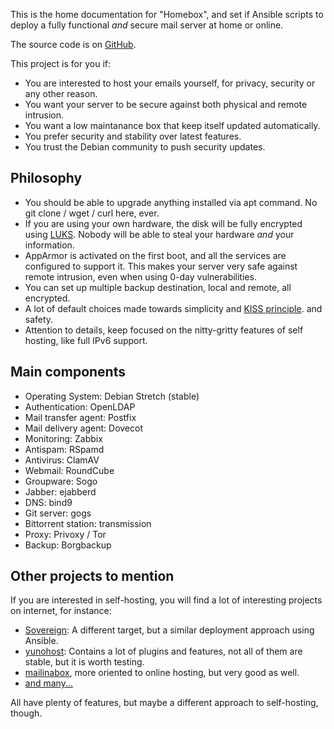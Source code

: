This is the home documentation for "Homebox", and set if Ansible scripts to deploy
a fully functional _and_ secure mail server at home or online.

The source code is on [GitHub](https://github.com/progmaticltd/homebox).

This project is for you if:

- You are interested to host your emails yourself, for privacy, security or any other reason.
- You want your server to be secure against both physical and remote intrusion.
- You want a low maintanance box that keep itself updated automatically.
- You prefer security and stability over latest features.
- You trust the Debian community to push security updates.

## Philosophy

- You should be able to upgrade anything installed via apt command. No git clone / wget / curl here, ever.
- If you are using your own hardware, the disk will be fully encrypted using
  [LUKS](https://en.wikipedia.org/wiki/Linux_Unified_Key_Setup). Nobody will be able to steal your hardware _and_ your
  information.
- AppArmor is activated on the first boot, and all the services are configured to support it. This makes your server
  very safe against remote intrusion, even when using 0-day vulnerabilities.
- You can set up multiple backup destination, local and remote, all encrypted.
- A lot of default choices made towards simplicity and [KISS principle](https://en.wikipedia.org/wiki/KISS_principle).
  and safety.
- Attention to details, keep focused on the nitty-gritty features of self hosting, like full IPv6 support.

## Main components

- Operating System: Debian Stretch (stable)
- Authentication: OpenLDAP
- Mail transfer agent: Postfix
- Mail delivery agent: Dovecot
- Monitoring: Zabbix
- Antispam: RSpamd
- Antivirus: ClamAV
- Webmail: RoundCube
- Groupware: Sogo
- Jabber: ejabberd
- DNS: bind9
- Git server: gogs
- Bittorrent station: transmission
- Proxy: Privoxy / Tor
- Backup: Borgbackup

## Other projects to mention

If you are interested in self-hosting, you will find a lot of
interesting projects on internet, for instance:

- [Sovereign](https://github.com/sovereign/sovereign): A different
  target, but a similar deployment approach using Ansible.
- [yunohost](https://yunohost.org/): Contains a lot of plugins and
  features, not all of them are stable, but it is worth testing.
- [mailinabox](https://mailinabox.email/), more oriented to online
  hosting, but very good as well.
- [and many...](https://github.com/Kickball/awesome-selfhosted)

All have plenty of features, but maybe a different approach to
self-hosting, though.
